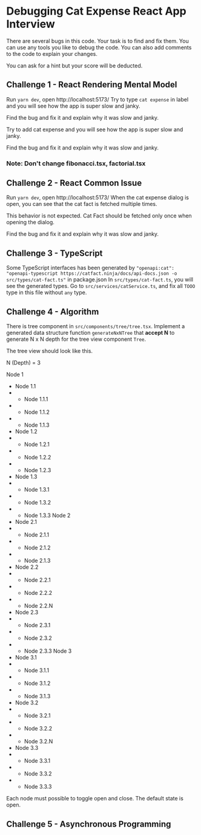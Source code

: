 # Debugging Cat Expense React App Interview

There are several bugs in this code. Your task is to find and fix them. You can use any tools you like to debug the code. You can also add comments to the code to explain your changes.

You can ask for a hint but your score will be deducted.

## Challenge 1 - React Rendering Mental Model
Run `yarn dev`, open http://localhost:5173/
Try to type `cat expense` in label
and you will see how the app is super slow and janky. 

Find the bug and fix it and explain why it was slow and janky.


Try to add cat expense
and you will see how the app is super slow and janky. 

Find the bug and fix it and explain why it was slow and janky.

### Note: Don't change fibonacci.tsx, factorial.tsx

## Challenge 2 - React Common Issue
Run `yarn dev`, open http://localhost:5173/
When the cat expense dialog is open, you can see that the cat fact is fetched multiple times.

This behavior is not expected. Cat Fact should be fetched only once when opening the dialog.

Find the bug and fix it and explain why it was slow and janky.

## Challenge 3 - TypeScript

Some TypeScript interfaces has been generated by `"openapi:cat": "openapi-typescript https://catfact.ninja/docs/api-docs.json -o src/types/cat-fact.ts"` in package.json
In `src/types/cat-fact.ts`, you will see the generated types.
Go to `src/services/catService.ts`, and fix all `TOOO` type in this file without `any` type.

## Challenge 4 - Algorithm

There is tree component in `src/components/tree/tree.tsx`.
Implement a generated data structure function `generateNxNTree` that **accept N** to generate N x N depth for the tree view component `Tree`.

The tree view should look like this.

N (Depth) = 3

Node 1
- Node 1.1
- - Node 1.1.1
- - Node 1.1.2
- - Node 1.1.3
- Node 1.2
- - Node 1.2.1
- - Node 1.2.2
- - Node 1.2.3
- Node 1.3
- - Node 1.3.1
- - Node 1.3.2
- - Node 1.3.3
Node 2
- Node 2.1
- - Node 2.1.1
- - Node 2.1.2
- - Node 2.1.3
- Node 2.2
- - Node 2.2.1
- - Node 2.2.2
- - Node 2.2.N
- Node 2.3
- - Node 2.3.1
- - Node 2.3.2
- - Node 2.3.3
Node 3
- Node 3.1
- - Node 3.1.1
- - Node 3.1.2
- - Node 3.1.3
- Node 3.2
- - Node 3.2.1
- - Node 3.2.2
- - Node 3.2.N
- Node 3.3
- - Node 3.3.1
- - Node 3.3.2
- - Node 3.3.3

Each node must possible to toggle open and close. The default state is open.

## Challenge 5 - Asynchronous Programming
[//]: # (TODO:)
